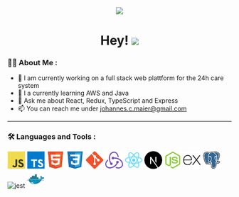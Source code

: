 <div id="header" align="center">
  <img src="https://media.giphy.com/media/M9gbBd9nbDrOTu1Mqx/giphy.gif" width="100"/>
</div>

<h1 align="center">
  Hey!
  <img src="https://media.giphy.com/media/hvRJCLFzcasrR4ia7z/giphy.gif" width="30px"/>
</h1>

### 👨‍💻 About Me :
- 🔭 I am currently working on a full stack web plattform for the 24h care system
- 🌱 I a currently learning AWS and Java
- 💬 Ask me about React, Redux, TypeScript and Express
- 📫 You can reach me under [johannes.c.maier@gmail.com](mailto:johannes.c.maier@gmail.com)

---

### :hammer_and_wrench: Languages and Tools :
<img width="40" height="40" alt="javascript" src="https://github.com/devicons/devicon/blob/master/icons/javascript/javascript-original.svg"/>
<img width="40" height="40" alt="typescript" src="https://github.com/devicons/devicon/blob/master/icons/typescript/typescript-original.svg"/>
<img width="40" height="40" alt="HTML5" src="https://github.com/devicons/devicon/blob/master/icons/html5/html5-original.svg"/>
<img width="40" height="40" alt="CSS3" src="https://github.com/devicons/devicon/blob/master/icons/css3/css3-original.svg"/>
<img width="40" height="40" alt="git" src="https://github.com/devicons/devicon/blob/master/icons/git/git-original.svg"/>
<img width="40" height="40" alt="redux" src="https://github.com/devicons/devicon/blob/master/icons/redux/redux-original.svg"/>
<img width="40" height="40" alt="react" src="https://github.com/devicons/devicon/blob/master/icons/react/react-original.svg"/>
<img width="40" height="40" alt="nextjs" src="https://github.com/devicons/devicon/blob/master/icons/nextjs/nextjs-original.svg"/>
<img width="40" height="40" alt="nodejs" src="https://github.com/devicons/devicon/blob/master/icons/nodejs/nodejs-original.svg"/>
<img width="40" height="40" alt="express" src="https://github.com/devicons/devicon/blob/master/icons/express/express-original.svg"/>
<img width="40" height="40" alt="postgresql" src="https://github.com/devicons/devicon/blob/master/icons/postgresql/postgresql-original.svg"/>
<img src="https://www.vectorlogo.zone/logos/jestjsio/jestjsio-icon.svg" alt="jest" width="40" height="40"/>
<img width="40" height="40" alt="docker" src="https://github.com/devicons/devicon/blob/master/icons/docker/docker-original.svg"/>




